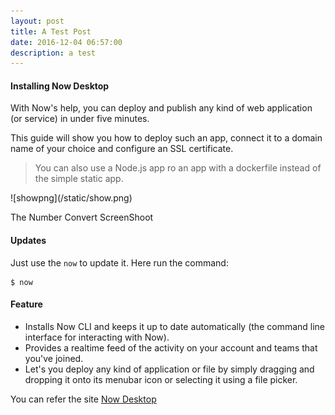 ```yaml
---
layout: post
title: A Test Post
date: 2016-12-04 06:57:00
description: a test 
---
```



#### Installing Now Desktop

With Now's help, you can deploy and publish any kind of web application (or service) in under five minutes.  

This guide will show you how to deploy such an app, connect it to a domain name of your choice and configure an SSL certificate.  

> You can also use a Node.js app ro an app with a dockerfile instead of the simple static app.

<div class="image">
![showpng](/static/show.png)
<p class="img-title"> The Number Convert ScreenShoot </p> 
</div>

#### Updates

Just use the `now` to update it. Here run the command:

```
$ now
```

#### Feature

+ Installs Now CLI and keeps it up to date automatically (the command line interface for interacting with Now).
+ Provides a realtime feed of the activity on your account and teams that you've joined.
+ Let's you deploy any kind of application or file by simply dragging and dropping it onto its menubar icon or selecting it using a file picker.

You can refer the site [Now Desktop](https://zeit.co/download)



